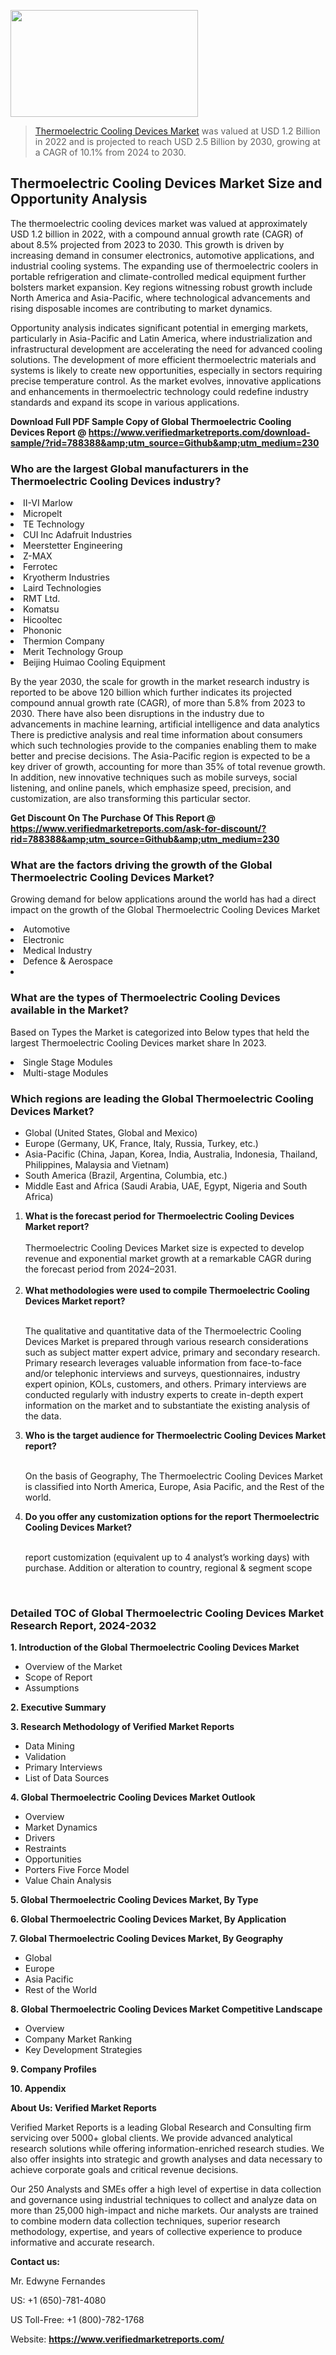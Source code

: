 <img src="https://ffe5etoiles.com/wp-content/uploads/2024/12/MST1-300x171.png" alt="" width="300" height="171" class="alignnone size-medium wp-image-20088" /><blockquote><p><p><a href="https://www.verifiedmarketreports.com/download-sample/?rid=788388&utm_source=Github&utm_medium=230" target="_blank">Thermoelectric Cooling Devices Market</a> was valued at USD 1.2 Billion in 2022 and is projected to reach USD 2.5 Billion by 2030, growing at a CAGR of 10.1% from 2024 to 2030.</p></blockquote><p><h2>Thermoelectric Cooling Devices Market Size and Opportunity Analysis</h2><p>The thermoelectric cooling devices market was valued at approximately USD 1.2 billion in 2022, with a compound annual growth rate (CAGR) of about 8.5% projected from 2023 to 2030. This growth is driven by increasing demand in consumer electronics, automotive applications, and industrial cooling systems. The expanding use of thermoelectric coolers in portable refrigeration and climate-controlled medical equipment further bolsters market expansion. Key regions witnessing robust growth include North America and Asia-Pacific, where technological advancements and rising disposable incomes are contributing to market dynamics.</p><p>Opportunity analysis indicates significant potential in emerging markets, particularly in Asia-Pacific and Latin America, where industrialization and infrastructural development are accelerating the need for advanced cooling solutions. The development of more efficient thermoelectric materials and systems is likely to create new opportunities, especially in sectors requiring precise temperature control. As the market evolves, innovative applications and enhancements in thermoelectric technology could redefine industry standards and expand its scope in various applications.</p></p><p class=""><strong>Download Full PDF Sample Copy of Global Thermoelectric Cooling Devices Report @ <a href="https://www.verifiedmarketreports.com/download-sample/?rid=788388&amp;utm_source=Github&amp;utm_medium=230" target="_blank">https://www.verifiedmarketreports.com/download-sample/?rid=788388&amp;utm_source=Github&amp;utm_medium=230</a></strong></p><h3 id="" class="">Who are the largest Global manufacturers in the Thermoelectric Cooling Devices industry?</h3><p><li>II-VI Marlow</li><li> Micropelt</li><li> TE Technology</li><li> CUI Inc Adafruit Industries</li><li> Meerstetter Engineering</li><li> Z-MAX</li><li> Ferrotec</li><li> Kryotherm Industries</li><li> Laird Technologies</li><li> RMT Ltd.</li><li> Komatsu</li><li> Hicooltec</li><li> Phononic</li><li> Thermion Company</li><li> Merit Technology Group</li><li> Beijing Huimao Cooling Equipment</li></p><div class=""><div class="" dir="" data-message-author-role="" data-message-id="" data-message-model-slug=""><div class=""><div class=""><div class=""><div class="" dir="" data-message-author-role="" data-message-id="" data-message-model-slug=""><div class=""><div class=""><p>By the year 2030, the scale for growth in the market research industry is reported to be above 120 billion which further indicates its projected compound annual growth rate (CAGR), of more than 5.8% from 2023 to 2030. There have also been disruptions in the industry due to advancements in machine learning, artificial intelligence and data analytics There is predictive analysis and real time information about consumers which such technologies provide to the companies enabling them to make better and precise decisions. The Asia-Pacific region is expected to be a key driver of growth, accounting for more than 35% of total revenue growth. In addition, new innovative techniques such as mobile surveys, social listening, and online panels, which emphasize speed, precision, and customization, are also transforming this particular sector.</p><p><strong>Get Discount On The Purchase Of This Report @&nbsp; <a href="https://www.verifiedmarketreports.com/ask-for-discount/?rid=788388&amp;utm_source=Github&amp;utm_medium=230" target="_blank">https://www.verifiedmarketreports.com/ask-for-discount/?rid=788388&amp;utm_source=Github&amp;utm_medium=230</a></strong></p></div></div></div></div></div></div></div></div><h3 id="" class="">What are the factors driving the growth of the Global Thermoelectric Cooling Devices Market?</h3><p id="" class="">Growing demand for below applications around the world has had a direct impact on the growth of the Global Thermoelectric Cooling Devices Market</p><p id="" class=""><li>Automotive</li><li> Electronic</li><li> Medical Industry</li><li> Defence & Aerospace</li><li> </li></p><h3 id="" class="">What are the types of Thermoelectric Cooling Devices available in the Market?</h3><p id="" class="">Based on Types the Market is categorized into Below types that held the largest Thermoelectric Cooling Devices market share In 2023.</p><p id="" class=""><li>Single Stage Modules</li><li> Multi-stage Modules</li></p><h3 id="" class="">Which regions are leading the Global Thermoelectric Cooling Devices Market?</h3><ul><li>Global (United States, Global and Mexico)</li><li>Europe (Germany, UK, France, Italy, Russia, Turkey, etc.)</li><li>Asia-Pacific (China, Japan, Korea, India, Australia, Indonesia, Thailand, Philippines, Malaysia and Vietnam)</li><li>South America (Brazil, Argentina, Columbia, etc.)</li><li>Middle East and Africa (Saudi Arabia, UAE, Egypt, Nigeria and South Africa)</li></ul><p><ol><li><strong>What is the forecast period for Thermoelectric Cooling Devices Market report?<br /></strong><br /><span data-sheets-root="1" data-sheets-value="{&quot;1&quot;:2,&quot;2&quot;:&quot;XXXX size is expected to develop revenue and exponential market growth at a remarkable CAGR during the forecast period from 2024&ndash;2030.&quot;}" data-sheets-userformat="{&quot;2&quot;:12674,&quot;4&quot;:{&quot;1&quot;:2,&quot;2&quot;:16776960},&quot;10&quot;:2,&quot;11&quot;:0,&quot;15&quot;:&quot;Arial&quot;,&quot;16&quot;:12}">Thermoelectric Cooling Devices Market size is expected to develop revenue and exponential market growth at a remarkable CAGR during the forecast period from 2024&ndash;2031.</span><br /><br /></li><li><strong>What methodologies were used to compile Thermoelectric Cooling Devices Market report?<br /><br /></strong><p>The qualitative and quantitative data of the&nbsp;Thermoelectric Cooling Devices Market is prepared through various research considerations such as subject matter expert advice, primary and secondary research. Primary research leverages valuable information from face-to-face and/or telephonic interviews and surveys, questionnaires, industry expert opinion, KOLs, customers, and others. Primary interviews are conducted regularly with industry experts to create in-depth expert information on the market and to substantiate the existing analysis of the data.&nbsp;</p></li><li><strong>Who is the target audience for Thermoelectric Cooling Devices Market report?<br /><br /></strong><p>On the basis of Geography, The&nbsp;Thermoelectric Cooling Devices Market is classified into North America, Europe, Asia Pacific, and the Rest of the world.</p></li><li><strong>Do you offer any customization options for the report Thermoelectric Cooling Devices Market?<br /><br /></strong><p>report customization (equivalent up to 4 analyst&rsquo;s working days) with purchase. Addition or alteration to country, regional &amp; segment scope</p><p>&nbsp;</p></li></ol></p><h3 id="" class="">Detailed TOC of Global Thermoelectric Cooling Devices Market Research Report, 2024-2032</h3><p id="" class=""><strong>1. Introduction of the Global Thermoelectric Cooling Devices Market</strong></p><ul><li>Overview of the Market</li><li>Scope of Report</li><li>Assumptions</li></ul><p id="" class=""><strong>2. Executive Summary</strong></p><p id="" class=""><strong>3. Research Methodology of&nbsp;Verified Market Reports</strong></p><ul><li>Data Mining</li><li>Validation</li><li>Primary Interviews</li><li>List of Data Sources</li></ul><p id="" class=""><strong>4. Global Thermoelectric Cooling Devices Market Outlook</strong></p><ul><li>Overview</li><li>Market Dynamics</li><li>Drivers</li><li>Restraints</li><li>Opportunities</li><li>Porters Five Force Model</li><li>Value Chain Analysis</li></ul><p id="" class=""><strong>5. Global Thermoelectric Cooling Devices Market, By&nbsp;Type</strong></p><p id="" class=""><strong>6. Global Thermoelectric Cooling Devices Market, By Application</strong></p><p id="" class=""><strong>7. Global Thermoelectric Cooling Devices Market, By Geography</strong></p><ul><li>Global</li><li>Europe</li><li>Asia Pacific</li><li>Rest of the World</li></ul><p id="" class=""><strong>8. Global Thermoelectric Cooling Devices Market Competitive Landscape</strong></p><ul><li>Overview</li><li>Company Market Ranking</li><li>Key Development Strategies</li></ul><p id="" class=""><strong>9. Company Profiles</strong></p><p id="" class=""><strong>10. Appendix</strong></p><p id="" class=""><strong>About Us: Verified Market Reports</strong></p><p id="" class="">Verified Market Reports is a leading Global Research and Consulting firm servicing over 5000+ global clients. We provide advanced analytical research solutions while offering information-enriched research studies. We also offer insights into strategic and growth analyses and data necessary to achieve corporate goals and critical revenue decisions.</p><p id="" class="">Our 250 Analysts and SMEs offer a high level of expertise in data collection and governance using industrial techniques to collect and analyze data on more than 25,000 high-impact and niche markets. Our analysts are trained to combine modern data collection techniques, superior research methodology, expertise, and years of collective experience to produce informative and accurate research.</p><p id="" class=""><strong>Contact us:</strong></p><p id="" class="">Mr. Edwyne Fernandes</p><p id="" class="">US: +1 (650)-781-4080</p><p id="" class="">US Toll-Free: +1 (800)-782-1768</p><p id="" class="">Website: <a target="" data-test-app-aware-link=""><strong>https://www.verifiedmarketreports.com/</strong></a></p>
